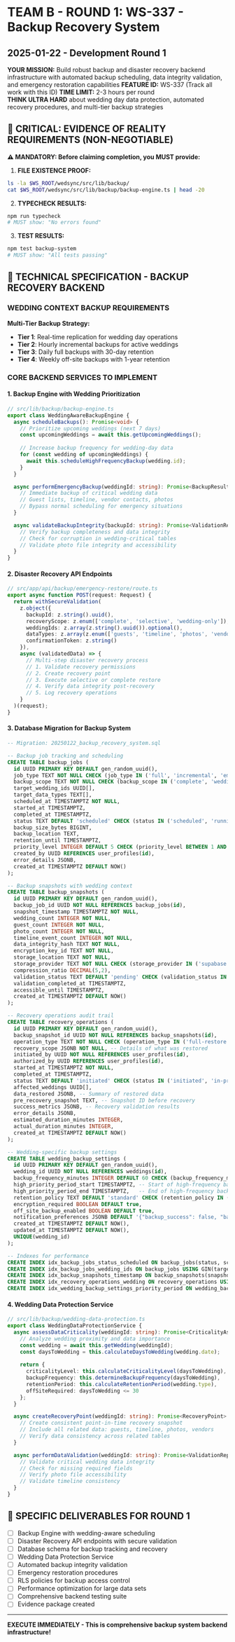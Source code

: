 # TEAM B - ROUND 1: WS-337 - Backup Recovery System
## 2025-01-22 - Development Round 1

**YOUR MISSION:** Build robust backup and disaster recovery backend infrastructure with automated backup scheduling, data integrity validation, and emergency restoration capabilities
**FEATURE ID:** WS-337 (Track all work with this ID)
**TIME LIMIT:** 2-3 hours per round  
**THINK ULTRA HARD** about wedding day data protection, automated recovery procedures, and multi-tier backup strategies

## 🚨 CRITICAL: EVIDENCE OF REALITY REQUIREMENTS (NON-NEGOTIABLE)

**⚠️ MANDATORY: Before claiming completion, you MUST provide:**

1. **FILE EXISTENCE PROOF:**
```bash
ls -la $WS_ROOT/wedsync/src/lib/backup/
cat $WS_ROOT/wedsync/src/lib/backup/backup-engine.ts | head -20
```

2. **TYPECHECK RESULTS:**
```bash
npm run typecheck
# MUST show: "No errors found"
```

3. **TEST RESULTS:**
```bash
npm test backup-system
# MUST show: "All tests passing"
```

## 🎯 TECHNICAL SPECIFICATION - BACKUP RECOVERY BACKEND

### WEDDING CONTEXT BACKUP REQUIREMENTS

**Multi-Tier Backup Strategy:**
- **Tier 1**: Real-time replication for wedding day operations
- **Tier 2**: Hourly incremental backups for active weddings
- **Tier 3**: Daily full backups with 30-day retention
- **Tier 4**: Weekly off-site backups with 1-year retention

### CORE BACKEND SERVICES TO IMPLEMENT

#### 1. Backup Engine with Wedding Prioritization
```typescript
// src/lib/backup/backup-engine.ts
export class WeddingAwareBackupEngine {
  async scheduleBackups(): Promise<void> {
    // Prioritize upcoming weddings (next 7 days)
    const upcomingWeddings = await this.getUpcomingWeddings();
    
    // Increase backup frequency for wedding-day data
    for (const wedding of upcomingWeddings) {
      await this.scheduleHighFrequencyBackup(wedding.id);
    }
  }

  async performEmergencyBackup(weddingId: string): Promise<BackupResult> {
    // Immediate backup of critical wedding data
    // Guest lists, timeline, vendor contacts, photos
    // Bypass normal scheduling for emergency situations
  }

  async validateBackupIntegrity(backupId: string): Promise<ValidationResult> {
    // Verify backup completeness and data integrity
    // Check for corruption in wedding-critical tables
    // Validate photo file integrity and accessibility
  }
}
```

#### 2. Disaster Recovery API Endpoints
```typescript
// src/app/api/backup/emergency-restore/route.ts
export async function POST(request: Request) {
  return withSecureValidation(
    z.object({
      backupId: z.string().uuid(),
      recoveryScope: z.enum(['complete', 'selective', 'wedding-only']),
      weddingIds: z.array(z.string().uuid()).optional(),
      dataTypes: z.array(z.enum(['guests', 'timeline', 'photos', 'vendors'])).optional(),
      confirmationToken: z.string()
    }),
    async (validatedData) => {
      // Multi-step disaster recovery process
      // 1. Validate recovery permissions
      // 2. Create recovery point
      // 3. Execute selective or complete restore
      // 4. Verify data integrity post-recovery
      // 5. Log recovery operations
    }
  )(request);
}
```

#### 3. Database Migration for Backup System
```sql
-- Migration: 20250122_backup_recovery_system.sql

-- Backup job tracking and scheduling
CREATE TABLE backup_jobs (
  id UUID PRIMARY KEY DEFAULT gen_random_uuid(),
  job_type TEXT NOT NULL CHECK (job_type IN ('full', 'incremental', 'emergency', 'selective')),
  backup_scope TEXT NOT NULL CHECK (backup_scope IN ('complete', 'wedding-only', 'data-type')),
  target_wedding_ids UUID[],
  target_data_types TEXT[],
  scheduled_at TIMESTAMPTZ NOT NULL,
  started_at TIMESTAMPTZ,
  completed_at TIMESTAMPTZ,
  status TEXT DEFAULT 'scheduled' CHECK (status IN ('scheduled', 'running', 'completed', 'failed', 'cancelled')),
  backup_size_bytes BIGINT,
  backup_location TEXT,
  retention_until TIMESTAMPTZ,
  priority_level INTEGER DEFAULT 5 CHECK (priority_level BETWEEN 1 AND 10),
  created_by UUID REFERENCES user_profiles(id),
  error_details JSONB,
  created_at TIMESTAMPTZ DEFAULT NOW()
);

-- Backup snapshots with wedding context
CREATE TABLE backup_snapshots (
  id UUID PRIMARY KEY DEFAULT gen_random_uuid(),
  backup_job_id UUID NOT NULL REFERENCES backup_jobs(id),
  snapshot_timestamp TIMESTAMPTZ NOT NULL,
  wedding_count INTEGER NOT NULL,
  guest_count INTEGER NOT NULL,
  photo_count INTEGER NOT NULL,
  timeline_event_count INTEGER NOT NULL,
  data_integrity_hash TEXT NOT NULL,
  encryption_key_id TEXT NOT NULL,
  storage_location TEXT NOT NULL,
  storage_provider TEXT NOT NULL CHECK (storage_provider IN ('supabase', 'aws-s3', 'azure', 'gcp')),
  compression_ratio DECIMAL(5,2),
  validation_status TEXT DEFAULT 'pending' CHECK (validation_status IN ('pending', 'valid', 'corrupted', 'incomplete')),
  validation_completed_at TIMESTAMPTZ,
  accessible_until TIMESTAMPTZ,
  created_at TIMESTAMPTZ DEFAULT NOW()
);

-- Recovery operations audit trail
CREATE TABLE recovery_operations (
  id UUID PRIMARY KEY DEFAULT gen_random_uuid(),
  backup_snapshot_id UUID NOT NULL REFERENCES backup_snapshots(id),
  operation_type TEXT NOT NULL CHECK (operation_type IN ('full-restore', 'selective-restore', 'emergency-restore', 'point-in-time')),
  recovery_scope JSONB NOT NULL, -- Details of what was restored
  initiated_by UUID NOT NULL REFERENCES user_profiles(id),
  authorized_by UUID REFERENCES user_profiles(id),
  started_at TIMESTAMPTZ NOT NULL,
  completed_at TIMESTAMPTZ,
  status TEXT DEFAULT 'initiated' CHECK (status IN ('initiated', 'in-progress', 'completed', 'failed', 'cancelled')),
  affected_weddings UUID[],
  data_restored JSONB, -- Summary of restored data
  pre_recovery_snapshot TEXT, -- Snapshot ID before recovery
  success_metrics JSONB, -- Recovery validation results
  error_details JSONB,
  estimated_duration_minutes INTEGER,
  actual_duration_minutes INTEGER,
  created_at TIMESTAMPTZ DEFAULT NOW()
);

-- Wedding-specific backup settings
CREATE TABLE wedding_backup_settings (
  id UUID PRIMARY KEY DEFAULT gen_random_uuid(),
  wedding_id UUID NOT NULL REFERENCES weddings(id),
  backup_frequency_minutes INTEGER DEFAULT 60 CHECK (backup_frequency_minutes >= 15),
  high_priority_period_start TIMESTAMPTZ, -- Start of high-frequency backups
  high_priority_period_end TIMESTAMPTZ,   -- End of high-frequency backups
  retention_policy TEXT DEFAULT 'standard' CHECK (retention_policy IN ('minimal', 'standard', 'extended', 'permanent')),
  encryption_required BOOLEAN DEFAULT true,
  off_site_backup_enabled BOOLEAN DEFAULT true,
  notification_preferences JSONB DEFAULT '{"backup_success": false, "backup_failures": true, "recovery_operations": true}',
  created_at TIMESTAMPTZ DEFAULT NOW(),
  updated_at TIMESTAMPTZ DEFAULT NOW(),
  UNIQUE(wedding_id)
);

-- Indexes for performance
CREATE INDEX idx_backup_jobs_status_scheduled ON backup_jobs(status, scheduled_at);
CREATE INDEX idx_backup_jobs_wedding_ids ON backup_jobs USING GIN(target_wedding_ids);
CREATE INDEX idx_backup_snapshots_timestamp ON backup_snapshots(snapshot_timestamp);
CREATE INDEX idx_recovery_operations_wedding ON recovery_operations USING GIN(affected_weddings);
CREATE INDEX idx_wedding_backup_settings_priority_period ON wedding_backup_settings(high_priority_period_start, high_priority_period_end);
```

#### 4. Wedding Data Protection Service
```typescript
// src/lib/backup/wedding-data-protection.ts
export class WeddingDataProtectionService {
  async assessDataCriticality(weddingId: string): Promise<CriticalityAssessment> {
    // Analyze wedding proximity and data importance
    const wedding = await this.getWedding(weddingId);
    const daysToWedding = this.calculateDaysToWedding(wedding.date);
    
    return {
      criticalityLevel: this.calculateCriticalityLevel(daysToWedding),
      backupFrequency: this.determineBackupFrequency(daysToWedding),
      retentionPeriod: this.calculateRetentionPeriod(wedding.type),
      offSiteRequired: daysToWedding <= 30
    };
  }

  async createRecoveryPoint(weddingId: string): Promise<RecoveryPoint> {
    // Create consistent point-in-time recovery snapshot
    // Include all related data: guests, timeline, photos, vendors
    // Verify data consistency across related tables
  }

  async performDataValidation(weddingId: string): Promise<ValidationReport> {
    // Validate critical wedding data integrity
    // Check for missing required fields
    // Verify photo file accessibility
    // Validate timeline consistency
  }
}
```

## 🎯 SPECIFIC DELIVERABLES FOR ROUND 1

- [ ] Backup Engine with wedding-aware scheduling
- [ ] Disaster Recovery API endpoints with secure validation
- [ ] Database schema for backup tracking and recovery
- [ ] Wedding Data Protection Service
- [ ] Automated backup integrity validation
- [ ] Emergency restoration procedures
- [ ] RLS policies for backup access control
- [ ] Performance optimization for large data sets
- [ ] Comprehensive backend testing suite
- [ ] Evidence package created

---

**EXECUTE IMMEDIATELY - This is comprehensive backup system backend infrastructure!**